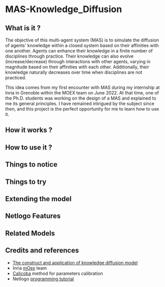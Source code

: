 # MAS-Knowledge_Diffusion

## What is it ?

The objective of this multi-agent system (MAS) is to simulate the diffusion of agents' knowledge within a closed system based on their affinities with one another. Agents can enhance their knowledge in a finite number of disciplines through practice. Their knowledge can also evolve (increase/decrease) through interactions with other agents, varying in magnitude based on their affinities with each other. Additionally, their knowledge naturally decreases over time when disciplines are not practiced.

This idea comes from my first encounter with MAS during my internship at Inria in Grenoble within the MOEX team on June 2022. At that time, one of the Ph.D. students was working on the design of a MAS and explained to me its general principles. I have remained intrigued by the subject since then, and this project is the perfect opportunity for me to learn how to use it.


## How it works ?

## How to use it ?

## Things to notice

## Things to try

## Extending the model

## Netlogo Features

## Related Models

## Credits and references

* [The construct and application of knowledge diffusion model](https://www.sciencedirect.com/science/article/abs/pii/S0957417403000459)<br/>
* Inria [mOex](https://moex.inria.fr/people/index.html) team<br/>
* [Calicoba](https://www.youtube.com/watch?v=jDddDHp71Ds) method for parameters calibration<br/>
* Netlogo [programming tutorial](https://ccl.northwestern.edu/netlogo/docs/programming.html)<br/>

